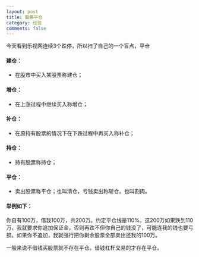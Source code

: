 ```yaml
---
layout: post
title: 股票平仓
category: 经验
comments: false
---
```

 
今天看到乐视网连续3个跌停，所以扫了自己的一个盲点，平仓

#### 建仓：
* 在股市中买入某股票称建仓；

#### 增仓：
* 在上涨过程中继续买入称增仓；

#### 补仓：
* 在原持有股票的情况下在下跌过程中再买入称补仓；

#### 持仓：
* 持有股票称持仓；

#### 平仓：
* 卖出股票称平仓；也叫清仓，亏钱卖出称斩仓。也叫割肉。

#### 举例如下：
你自有100万，借我100万，共200万。约定平仓线是110%。这200万如果跌到110万，我就要求你追加保证金，否则再跌不但你自己的钱没了，可能连我的钱也要亏损。如果你不追加，我就强行把你剩余股票全部卖出还我的100万。

一般来说不借钱买股票就不存在平仓。借钱杠杆交易的才存在平仓。

